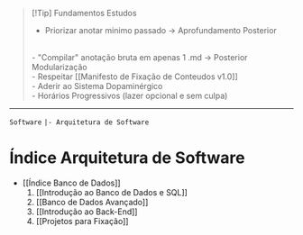 

> [!Tip] Fundamentos Estudos
> - Priorizar anotar minimo passado -> Aprofundamento Posterior
> <br>
> - "Compilar" anotação bruta em apenas 1 .md -> Posterior Modularização
> <br>
> - Respeitar [[Manifesto de Fixação de Conteudos v1.0]]
> <br>
> - Aderir ao Sistema Dopaminérgico
> <br>
> - Horários Progressivos (lazer opcional e sem culpa)

---
`Software`
`|- Arquitetura de Software`

# Índice Arquitetura de Software
- [[Índice Banco de Dados]]
	1. [[Introdução ao Banco de Dados e SQL]]
	2. [[Banco de Dados Avançado]]
	3. [[Introdução ao Back-End]]
	4. [[Projetos para Fixação]]